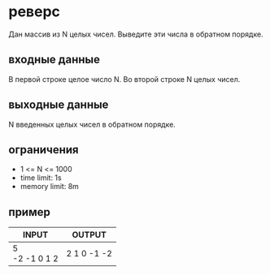 # реверс

Дан массив из N целых чисел. Выведите эти числа в обратном порядке.

## входные данные

В первой строке целое число N. Во второй строке N целых чисел.

## выходные данные

N введенных целых чисел в обратном порядке.

## ограничения

 * 1 <= N <= 1000
 * time limit: 1s
 * memory limit: 8m

## пример

| INPUT | OUTPUT |
| ----- | ------ |
| 5<br>-2 -1 0 1 2 | 2 1 0 -1 -2 |
